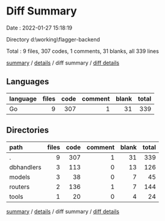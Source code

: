 # Diff Summary

Date : 2022-01-27 15:18:19

Directory d:\working\flagger-backend

Total : 9 files,  307 codes, 1 comments, 31 blanks, all 339 lines

[summary](results.md) / [details](details.md) / diff summary / [diff details](diff-details.md)

## Languages
| language | files | code | comment | blank | total |
| :--- | ---: | ---: | ---: | ---: | ---: |
| Go | 9 | 307 | 1 | 31 | 339 |

## Directories
| path | files | code | comment | blank | total |
| :--- | ---: | ---: | ---: | ---: | ---: |
| . | 9 | 307 | 1 | 31 | 339 |
| dbhandlers | 3 | 113 | 0 | 13 | 126 |
| models | 3 | 38 | 0 | 7 | 45 |
| routers | 2 | 136 | 1 | 7 | 144 |
| tools | 1 | 20 | 0 | 4 | 24 |

[summary](results.md) / [details](details.md) / diff summary / [diff details](diff-details.md)